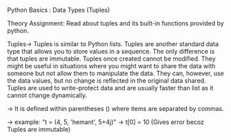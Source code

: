 Python Basics : Data Types (Tuples)

Theory Assignment: Read about tuples and its built-in functions provided by python.

Tuples-> Tuples is similar to Python lists. Tuples are another standard data type that allows you to store values in a sequence. The only difference is that tuples are immutable. Tuples once created cannot be modified. They might be useful in situations where you might want to share the data with someone but not allow them to manipulate the data. They can, however, use the data values, but no change is reflected in the original data shared. Tuples are used to write-protect data and are usually faster than list as it cannot change dynamically.

-> It is defined within parentheses () where items are separated by commas.

-> example: "t = (4, 5, 'hemant', 5+4j)"
-> t[0] = 10  (Gives error becoz Tuples are immutable)
